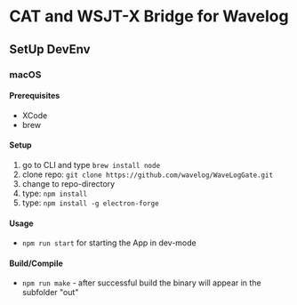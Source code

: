 # CAT and WSJT-X Bridge for Wavelog

## SetUp DevEnv

### macOS

#### Prerequisites

* XCode
* brew

#### Setup

1. go to CLI and type `brew install node`
2. clone repo: `git clone https://github.com/wavelog/WaveLogGate.git`
3. change to repo-directory
4. type: `npm install`
5. type: `npm install -g electron-forge`

#### Usage

* `npm run start` for starting the App in dev-mode

#### Build/Compile

* `npm run make` - after successful build the binary will appear in the subfolder "out"

